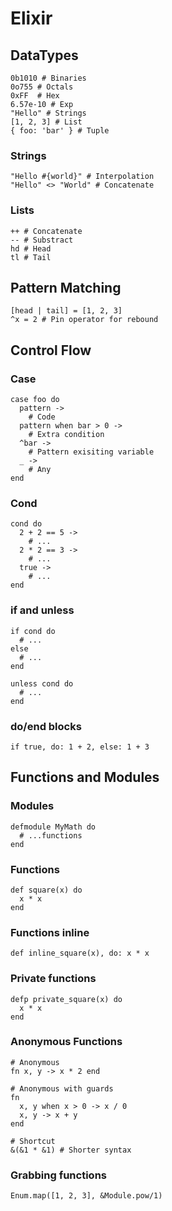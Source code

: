 # Elixir

## DataTypes

```
0b1010 # Binaries
0o755 # Octals
0xFF  # Hex
6.57e-10 # Exp
"Hello" # Strings
[1, 2, 3] # List
{ foo: 'bar' } # Tuple
```
### Strings
```
"Hello #{world}" # Interpolation
"Hello" <> "World" # Concatenate
```

### Lists
```
++ # Concatenate
-- # Substract
hd # Head
tl # Tail
```

## Pattern Matching
```
[head | tail] = [1, 2, 3]
^x = 2 # Pin operator for rebound
```

## Control Flow

### Case
```
case foo do
  pattern ->
    # Code
  pattern when bar > 0 ->
    # Extra condition
  ^bar ->
    # Pattern exisiting variable
  _ ->
    # Any
end
```

### Cond
```
cond do
  2 + 2 == 5 ->
    # ...
  2 * 2 == 3 ->
    # ...
  true ->
    # ...
end
```

### if and unless
```
if cond do
  # ...
else
  # ...
end

unless cond do
  # ...
end
```

### do/end blocks
```
if true, do: 1 + 2, else: 1 + 3
```

## Functions and Modules

### Modules
```
defmodule MyMath do
  # ...functions
end
```

### Functions
```
def square(x) do
  x * x
end
```

### Functions inline
```
def inline_square(x), do: x * x
```

### Private functions

```
defp private_square(x) do
  x * x
end
```

### Anonymous Functions
```
# Anonymous
fn x, y -> x * 2 end

# Anonymous with guards
fn
  x, y when x > 0 -> x / 0
  x, y -> x + y
end

# Shortcut
&(&1 * &1) # Shorter syntax
```

### Grabbing functions
```
Enum.map([1, 2, 3], &Module.pow/1)
```
